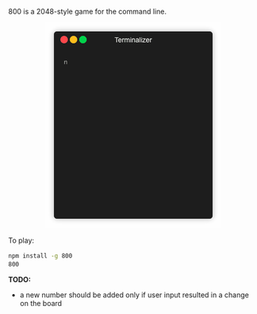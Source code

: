800 is a 2048-style game for the command line.

<p align="center"><img src="/demo.gif?raw=true"/></p>

To play:

```bash
npm install -g 800
800
```

**TODO:**

- a new number should be added only if user input resulted in a change on the board
